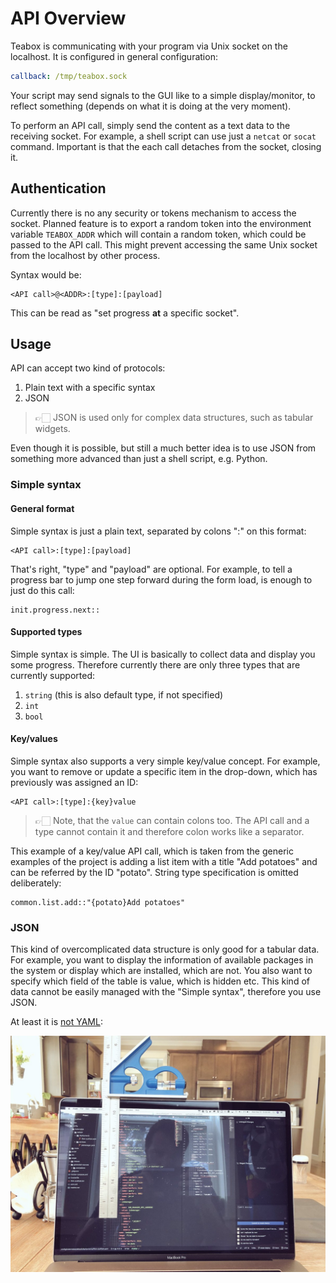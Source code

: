 # API Overview

Teabox is communicating with your program via Unix socket on the localhost.
It is configured in general configuration:

```yaml
callback: /tmp/teabox.sock
```

Your script may send signals to the GUI like to a simple display/monitor,
to reflect something (depends on what it is doing at the very moment).

To perform an API call, simply send the content as a text data to the receiving socket.
For example, a shell script can use just a `netcat` or `socat` command. Important
is that the each call detaches from the socket, closing it.

## Authentication

Currently there is no any security or tokens mechanism to access the socket.
Planned feature is to export a random token into the environment variable `TEABOX_ADDR`
which will contain a random token, which could be passed to the API call. This might
prevent accessing the same Unix socket from the localhost by other process.

Syntax would be:

    <API call>@<ADDR>:[type]:[payload]

This can be read as "set progress **at** a specific socket".

## Usage

API can accept two kind of protocols:

1. Plain text with a specific syntax
2. JSON

> 👉🏻 JSON is used only for complex data structures, such as tabular widgets.

Even though it is possible, but still a much better idea is to use JSON from something
more advanced than just a shell script, e.g. Python.

### Simple syntax

#### General format

Simple syntax is just a plain text, separated by colons ":" on this format:

    <API call>:[type]:[payload]

That's right, "type" and "payload" are optional. For example, to tell a progress bar
to jump one step forward during the form load, is enough to just do this call:

    init.progress.next::

#### Supported types

Simple syntax is simple. The UI is basically to collect data and display you some
progress. Therefore currently there are only three types that are currently supported:

1. `string` (this is also default type, if not specified)
2. `int`
3. `bool`

#### Key/values

Simple syntax also supports a very simple key/value concept. For example, you want to
remove or update a specific item in the drop-down, which has previously was assigned an ID:

    <API call>:[type]:{key}value

> 👉🏻 Note, that the `value` can contain colons too. The API call and a type cannot contain it and
> therefore colon works like a separator.

This example of a key/value API call, which is taken from the generic examples of the project
is adding a list item with a title "Add potatoes" and can be referred by the ID "potato".
String type specification is omitted deliberately:

    common.list.add::"{potato}Add potatoes"


### JSON

This kind of overcomplicated data structure is only good for a tabular data. For example, you want to
display the information of available packages in the system or display which are
installed, which are not. You also want to specify which field of the table is value,
which is hidden etc. This kind of data cannot be easily managed with the "Simple syntax",
therefore you use JSON.

At least it is [not YAML](https://www.reddit.com/r/ProgrammerHumor/comments/9fhvyl/writing_yaml/):

![image](yaml.jpeg)